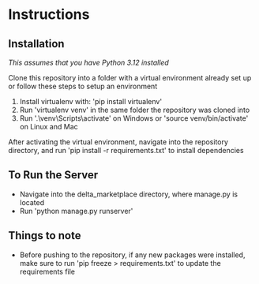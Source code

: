 # Instructions
## Installation
*This assumes that you have Python 3.12 installed*

Clone this repository into a folder with a virtual environment already set up or follow these steps to setup an environment
1. Install virtualenv with: 'pip install virtualenv'
2. Run 'virtualenv venv' in the same folder the repository was cloned into
3. Run '.\venv\Scripts\activate' on Windows or 'source venv/bin/activate' on Linux and Mac


After activating the virtual environment, navigate into the repository directory, and run 'pip install -r requirements.txt' to install dependencies


## To Run the Server
*  Navigate into the delta_marketplace directory, where manage.py is located
*  Run 'python manage.py runserver'

## Things to note
*  Before pushing to the repository, if any new packages were installed, make sure to run 'pip freeze > requirements.txt' to update the requirements file
